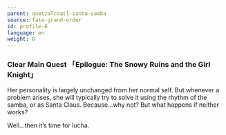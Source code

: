 ```yaml
---
parent: quetzalcoatl-santa-samba
source: fate-grand-order
id: profile-6
language: en
weight: 6
---
```


### Clear Main Quest 「Epilogue: The Snowy Ruins and the Girl Knight」

Her personality is largely unchanged from her normal self. But whenever a problem arises, she will typically try to solve it using the rhythm of the samba, or as Santa Claus. Because…why not?
But what happens if neither works?

Well…then it’s time for lucha.
